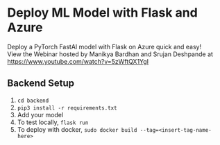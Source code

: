 # Deploy ML Model with Flask and Azure
Deploy a PyTorch FastAI model with Flask on Azure quick and easy!  
View the Webinar hosted by Manikya Bardhan and Srujan Deshpande at https://www.youtube.com/watch?v=5zWftQX1YgI

## Backend Setup
1. `cd backend`
2. `pip3 install -r requirements.txt`
3. Add your model
4. To test locally, `flask run`
5. To deploy with docker, `sudo docker build --tag=<insert-tag-name-here>`
